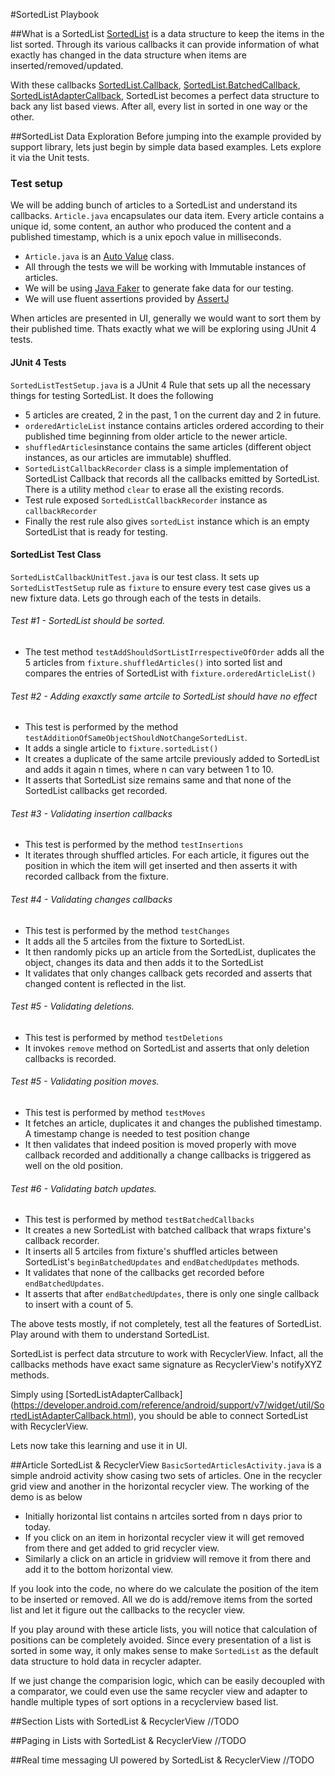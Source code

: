 #SortedList Playbook

##What is a SortedList
[SortedList](https://developer.android.com/reference/android/support/v7/util/SortedList.html) is a data structure to keep the items in the list sorted. Through its various callbacks it can provide information of what exactly has changed in the data structure when items are inserted/removed/updated.

With these callbacks [SortedList.Callback](https://developer.android.com/reference/android/support/v7/util/SortedList.Callback.html), [SortedList.BatchedCallback](https://developer.android.com/reference/android/support/v7/util/SortedList.BatchedCallback.html), [SortedListAdapterCallback](https://developer.android.com/reference/android/support/v7/widget/util/SortedListAdapterCallback.html), SortedList becomes a perfect data structure to back any list based views. After all, every list in sorted in one way or the other.

##SortedList Data Exploration
Before jumping into the example provided by support library, lets just begin by simple data based examples. Lets explore it via the Unit tests.

### Test setup  
We will be adding bunch of articles to a SortedList and understand its callbacks. `Article.java` encapsulates our data item. Every article contains a unique id, some content, an author who produced the content and a published timestamp, which is a unix epoch value in milliseconds.

* `Article.java` is an [Auto Value](https://github.com/google/auto/blob/master/value/userguide/index.md) class. 
* All through the tests we will be working with Immutable instances of articles.  
* We will be using [Java Faker](https://github.com/DiUS/java-faker) to generate fake data for our testing.  
* We will use fluent assertions provided by [AssertJ](http://joel-costigliola.github.io/assertj/)

When articles are presented in UI, generally we would want to sort them by their published time. Thats exactly what we will be exploring using JUnit 4 tests.

#### JUnit 4 Tests
`SortedListTestSetup.java` is a JUnit 4 Rule that sets up all the necessary things for testing SortedList. It does the following

* 5 articles are created, 2 in the past, 1 on the current day and 2 in future.
* `orderedArticleList` instance contains articles ordered according to their published time beginning from older article to the newer article. 
* `shuffledArticles`instance contains the same articles (different object instances, as our articles are immutable) shuffled.
* `SortedListCallbackRecorder` class is a simple implementation of SortedList Callback that records all the callbacks emitted by SortedList. There is a utility method `clear` to erase all the existing records.  
* Test rule exposed `SortedListCallbackRecorder` instance as `callbackRecorder`
* Finally the rest rule also gives `sortedList` instance which is an empty SortedList that is ready for testing.

#### SortedList Test Class
`SortedListCallbackUnitTest.java` is our test class. It sets up `SortedListTestSetup` rule as `fixture` to ensure every test case gives us a new fixture data. Lets go through each of the tests in details.

###### Test #1 - SortedList should be sorted. 
* The test method `testAddShouldSortListIrrespectiveOfOrder` adds all the 5 articles from `fixture.shuffledArticles()` into sorted list and compares the entries of SortedList with `fixture.orderedArticleList()`

###### Test #2 - Adding exaxctly same artcile to SortedList should have no effect
* This test is performed by the method `testAdditionOfSameObjectShouldNotChangeSortedList`. 
* It adds a single article to `fixture.sortedList()`
* It creates a duplicate of the same artcile previously added to SortedList and adds it again n times, where n can vary between 1 to 10.
* It asserts that SortedList size remains same and that none of the SortedList callbacks get recorded.

###### Test #3 - Validating insertion callbacks
* This test is performed by the method `testInsertions`
* It iterates through shuffled articles. For each article, it figures out the position in which the item will get inserted and then asserts it with recorded callback from the fixture.

###### Test #4 - Validating changes callbacks
* This test is performed by the method `testChanges`
* It adds all the 5 artciles from the fixture to SortedList.
* It then randomly picks up an article from the SortedList, duplicates the object, changes its data and then adds it to the SortedList
* It validates that only changes callback gets recorded and asserts that changed content is reflected in the list.

###### Test #5 - Validating deletions.
* This test is performed by method `testDeletions`
* It invokes `remove` method on SortedList and asserts that only deletion callbacks is recorded.


###### Test #5 - Validating position moves.
* This test is performed by method `testMoves`
* It fetches an article, duplicates it and changes the published timestamp. A timestamp change is needed to test position change
* It then validates that indeed position is moved properly with move callback recorded and additionally a change callbacks is triggered as well on the old position.

###### Test #6 - Validating batch updates.
* This test is performed by method `testBatchedCallbacks`
* It creates a new SortedList with batched callback that wraps fixture's callback recorder.
* It inserts all 5 artciles from fixture's shuffled articles between SortedList's `beginBatchedUpdates` and `endBatchedUpdates` methods.
* It validates that none of the callbacks get recorded before `endBatchedUpdates`.
* It asserts that after `endBatchedUpdates`, there is only one single callback to insert with a count of 5.

The above tests mostly, if not completely, test all the features of SortedList. Play around with them to understand SortedList.

SortedList is perfect data strcuture to work with RecyclerView. Infact, all the callbacks methods have exact same signature as RecyclerView's notifyXYZ methods.

Simply using [SortedListAdapterCallback] (https://developer.android.com/reference/android/support/v7/widget/util/SortedListAdapterCallback.html), you should be able to connect SortedList with RecyclerView.

Lets now take this learning and use it in UI.

##Article SortedList & RecyclerView
`BasicSortedArticlesActivity.java` is a simple android activity show casing two sets of articles. One in the recycler grid view and another in the horizontal recycler view. The working of the demo is as below

* Initially horizontal list contains n artciles sorted from n days prior to today.
* If you click on an item in horizontal recycler view it will get removed from there and get added to grid recycler view.
* Similarly a click on an article in gridview will remove it from there and add it to the bottom horizontal view.

If you look into the code, no where do we calculate the position of the item to be inserted or removed. All we do is add/remove items from the sorted list and let it figure out the callbacks to the recycler view.

If you play around with these article lists, you will notice that calculation of positions can be completely avoided. Since every presentation of a list is sorted in some way, it only makes sense to make `SortedList` as the default data structure to hold data in recycler adapter.

If we just change the comparision logic, which can be easily decoupled with a comparator, we could even use the same recycler view and adapter to handle multiple types of sort options in a recyclerview based list.

 
##Section Lists with SortedList & RecyclerView
//TODO

##Paging in Lists with SortedList & RecyclerView
//TODO

##Real time messaging UI powered by SortedList & RecyclerView
//TODO

